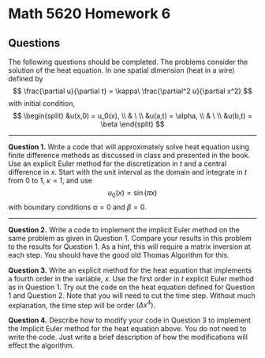 # Math 5620 Homework 6

## Questions

The following questions should be completed. The
problems consider the solution of the heat equation.
In one spatial dimension (heat in a wire) defined by
$$
  \frac{\partial u}{\partial t}
     = \kappa\ \frac{\partial^2 u}{\partial x^2}
$$
with initial condition,
$$
  \begin{split}
    &u(x,0) = u_0(x), \\
    & \ \\
    &u(a,t) = \alpha, \\
    & \ \\
    &u(b,t) = \beta
  \end{split}
$$

---

**Question 1.** Write a code that will approximately solve heat equation using finite difference methods as discussed in class and presented in the book. Use an explicit Euler method for the discretization in $t$ and a central difference in $x$. Start with the unit interval as the domain and integrate in $t$ from $0$ to $1$, $\kappa=1$, and use
$$
  u_0(x) = \sin(\pi x)
$$
with boundary conditions $\alpha=0$ and $\beta=0$.

---

**Question 2.** Write a code to implement the
implicit Euler method on the same problem as given
in Question 1. Compare your results in this problem
to the results for Question 1. As a hint, this will
require a matrix inversion at each step. You should
have the good old Thomas Algorithm for this.

**Question 3.** Write an explicit method for the
heat equation that implements a fourth order in the
variable, $x$. Use the first order in $t$ explicit
Euler method as in Question 1. Try out the code on
the heat equation defined for Question 1 and
Question 2. Note that you will need to cut the time
step. Without much explanation, the time step will
be order $(\Delta x^4)$.

**Question 4.** Describe how to modify your code in
Question 3 to implement the Implicit Euler method
for the heat equation above. You do not need to
write the code. Just write a brief description of
how the modifications will effect the algorithm.

